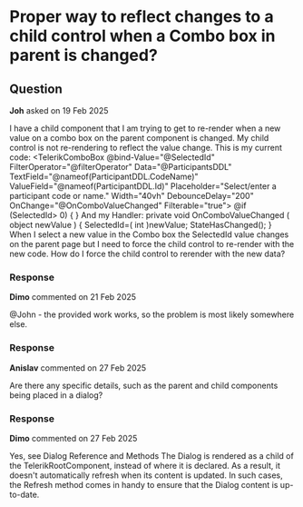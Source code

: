 # Proper way to reflect changes to a child control when a Combo box in parent is changed?

## Question

**Joh** asked on 19 Feb 2025

I have a child component that I am trying to get to re-render when a new value on a combo box on the parent component is changed. My child control is not re-rendering to reflect the value change. This is my current code: <TelerikComboBox @bind-Value="@SelectedId" FilterOperator="@filterOperator" Data="@ParticipantsDDL" TextField="@nameof(ParticipantDDL.CodeName)" ValueField="@nameof(ParticipantDDL.Id)" Placeholder="Select/enter a participant code or name." Width="40vh" DebounceDelay="200" OnChange="@OnComboValueChanged" Filterable="true"> </TelerikComboBox> @if (SelectedId> 0)
{ <PDParticipant ParticipantId="@SelectedId" /> } And my Handler: private void OnComboValueChanged ( object newValue ) {
SelectedId=( int )newValue;
StateHasChanged();
} When I select a new value in the Combo box the SelectedId value changes on the parent page but I need to force the child control to re-render with the new code. How do I force the child control to rerender with the new data?

### Response

**Dimo** commented on 21 Feb 2025

@John - the provided work works, so the problem is most likely somewhere else.

### Response

**Anislav** commented on 27 Feb 2025

Are there any specific details, such as the parent and child components being placed in a dialog?

### Response

**Dimo** commented on 27 Feb 2025

Yes, see Dialog Reference and Methods The Dialog is rendered as a child of the TelerikRootComponent, instead of where it is declared. As a result, it doesn't automatically refresh when its content is updated. In such cases, the Refresh method comes in handy to ensure that the Dialog content is up-to-date.
